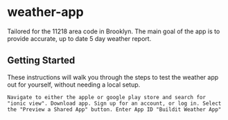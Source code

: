 # weather-app
Tailored for the 11218 area code in Brooklyn. The main goal of the app is to provide accurate, up to date 5 day weather report.   
## Getting Started
These instructions will walk you through the steps to test the weather app out for yourself, without needing a local setup. 
```
Navigate to either the apple or google play store and search for "ionic view". Download app. Sign up for an account, or log in. Select the "Preview a Shared App" button. Enter App ID "Buildit Weather App"
```
